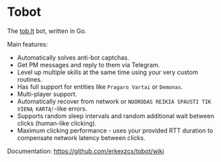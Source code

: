# Tobot

The [tob.lt](http://tob.lt/) bot, written in Go. 

Main features:
 * Automatically solves anti-bot captchas.
 * Get PM messages and reply to them via Telegram.
 * Level up multiple skills at the same time using your very custom routines.
 * Has full support for entities like `Pragaro Vartai` or `Demonas`.
 * Multi-player support.
 * Automatically recover from network or `NUORODAS REIKIA SPAUSTI TIK VIENĄ KARTĄ!`-like errors.
 * Supports random sleep intervals and random additional wait between clicks (human-like clicking).
 * Maximum clicking performance - uses your provided RTT duration to compensate network latency between clicks.

Documentation: https://github.com/erkexzcx/tobot/wiki
